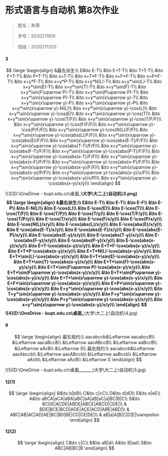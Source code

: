 # 形式语言与自动机 第8次作业

> 姓名：朱霄
>
> 学号：2020211810
>
> 班级：2020211320

#### 3

$$
\large
\begin{align}
&最左派生:\\
E&\to E-T\\
&\to E+T-T\\
&\to T+T-T\\
&\to F+T-T\\
&\to P+T-T\\
&\to x+T-T\\
&\to x+T*F-T\\
&\to x+F*F-T\\
&\to x+P*F-T\\
&\to x+y*F-T\\
&\to x+y*P-T\\
&\to x+y*N(L)-T\\
&\to x+y*\sin(L)-T\\
&\to x+y*\sin(E)-T\\
&\to x+y*\sin(T)-T\\
&\to x+y*\sin(F)-T\\
&\to x+y*\sin(F\uparrow P)-T\\
&\to x+y*\sin(P\uparrow P)-T\\
&\to x+y*\sin(x\uparrow P)-T\\
&\to x+y*\sin(x\uparrow y)-T\\
&\to x+y*\sin(x\uparrow y)-F\\
&\to x+y*\sin(x\uparrow y)-P\\
&\to x+y*\sin(x\uparrow y)-N(L)\\
&\to x+y*\sin(x\uparrow y)-\cos(L)\\
&\to x+y*\sin(x\uparrow y)-\cos(E)\\
&\to x+y*\sin(x\uparrow y)-\cos(T)\\
&\to x+y*\sin(x\uparrow y)-\cos(T/F)\\
&\to x+y*\sin(x\uparrow y)-\cos(T/F/F)\\
&\to x+y*\sin(x\uparrow y)-\cos(F/F/F)\\
&\to x+y*\sin(x\uparrow y)-\cos(P/F/F)\\
&\to x+y*\sin(x\uparrow y)-\cos(N(L)/F/F)\\
&\to x+y*\sin(x\uparrow y)-\cos(abs(L)/F/F)\\
&\to x+y*\sin(x\uparrow y)-\cos(abs(E)/F/F)\\
&\to x+y*\sin(x\uparrow y)-\cos(abs(E-T)/F/F)\\
&\to x+y*\sin(x\uparrow y)-\cos(abs(T-T)/F/F)\\
&\to x+y*\sin(x\uparrow y)-\cos(abs(F-T)/F/F)\\
&\to x+y*\sin(x\uparrow y)-\cos(abs(P-T)/F/F)\\
&\to x+y*\sin(x\uparrow y)-\cos(abs(x-T)/F/F)\\
&\to x+y*\sin(x\uparrow y)-\cos(abs(x-F)/F/F)\\
&\to x+y*\sin(x\uparrow y)-\cos(abs(x-P)/F/F)\\
&\to x+y*\sin(x\uparrow y)-\cos(abs(x-y)/F/F)\\
&\to x+y*\sin(x\uparrow y)-\cos(abs(x-y)/P/F)\\
&\to x+y*\sin(x\uparrow y)-\cos(abs(x-y)/x/F)\\
&\to x+y*\sin(x\uparrow y)-\cos(abs(x-y)/x/P)\\
&\to x+y*\sin(x\uparrow y)-\cos(abs(x-y)/x/y)\\
\end{align}
$$

![3](D:\OneDrive - bupt.edu.cn\桌面\_______\大学\大二上\自动机\3.png)
$$
\large
\begin{align}
&最右派生:\\
E&\to E-T\\
&\to E-T\\
&\to E-F\\
&\to E-P\\
&\to E-N(L)\\
&\to E-\cos(L)\\
&\to E-\cos(E)\\
&\to E-\cos(T)\\
&\to E-\cos(T/F)\\
&\to E-\cos(T/P)\\
&\to E-\cos(T/y)\\
&\to E-\cos(T/F/y)\\
&\to E-\cos(T/P/y)\\
&\to E-\cos(T/x/y)\\
&\to E-\cos(F/x/y)\\
&\to E-\cos(P/x/y)\\
&\to E-\cos(N(L)/x/y)\\
&\to E-\cos(abs(L)/x/y)\\
&\to E-\cos(abs(E)/x/y)\\
&\to E-\cos(abs(E-T)/x/y)\\
&\to E-\cos(abs(E-F)/x/y)\\
&\to E-\cos(abs(E-P)/x/y)\\
&\to E-\cos(abs(E-y)/x/y)\\
&\to E-\cos(abs(T-y)/x/y)\\
&\to E-\cos(abs(F-y)/x/y)\\
&\to E-\cos(abs(P-y)/x/y)\\
&\to E-\cos(abs(x-y)/x/y)\\
&\to E+T-\cos(abs(x-y)/x/y)\\
&\to E+T*F-\cos(abs(x-y)/x/y)\\
&\to E+T*P-\cos(abs(x-y)/x/y)\\
&\to E+T*N(L)-\cos(abs(x-y)/x/y)\\
&\to E+T*\sin(L)-\cos(abs(x-y)/x/y)\\
&\to E+T*\sin(E)-\cos(abs(x-y)/x/y)\\
&\to E+T*\sin(T)-\cos(abs(x-y)/x/y)\\
&\to E+T*\sin(F)-\cos(abs(x-y)/x/y)\\
&\to E+T*\sin(F\uparrow P)-\cos(abs(x-y)/x/y)\\
&\to E+T*\sin(F\uparrow y)-\cos(abs(x-y)/x/y)\\
&\to E+T*\sin(P\uparrow y)-\cos(abs(x-y)/x/y)\\
&\to E+T*\sin(x\uparrow y)-\cos(abs(x-y)/x/y)\\
&\to E+F*\sin(x\uparrow y)-\cos(abs(x-y)/x/y)\\
&\to E+P*\sin(x\uparrow y)-\cos(abs(x-y)/x/y)\\
&\to E+y*\sin(x\uparrow y)-\cos(abs(x-y)/x/y)\\
&\to T+y*\sin(x\uparrow y)-\cos(abs(x-y)/x/y)\\
&\to F+y*\sin(x\uparrow y)-\cos(abs(x-y)/x/y)\\
&\to P+y*\sin(x\uparrow y)-\cos(abs(x-y)/x/y)\\
&\to x+y*\sin(x\uparrow y)-\cos(abs(x-y)/x/y)\\
\end{align}
$$
![4](D:\OneDrive - bupt.edu.cn\桌面\_______\大学\大二上\自动机\4.jpg)

#### 9

$$
\large
\begin{align}
最左规约:\\
aacabccb&\Leftarrow aacabccB\\
&\Leftarrow aacaBccB\\
&\Leftarrow aacABccB\\
&\Leftarrow aaBccB\\
&\Leftarrow aAcB\\
&\Leftarrow S\\
最右规约:\\
aacabccb&\Leftarrow aacAbccb\\
&\Leftarrow aacABccb\\
&\Leftarrow aaBccb\\
&\Leftarrow aAcb\\
&\Leftarrow aAcB\\
&\Leftarrow S
\end{align}
$$

![5](D:\OneDrive - bupt.edu.cn\桌面\_______\大学\大二上\自动机\5.jpg)

#### 12(1)

$$
\large
\begin{align}
B&\to b|bB\\
C&\to c|cC\\
D&\to d|dD\\
E&\to e|eE\\
A&\to aBCA|aCA|aBA|aBC|aA|aB|aC|a|BC|B|C\\
S&\to BCDE|ACDE|ABDE|ABCE|ABCD|CDE|\\
& BDE|BCE|BCD|ADE|ACE|ACD|ABE|ABD|\\
& ABC|AB|AC|AD|AE|BC|BD|BE|CD|CE|DE|\\
& aB|a|A|B|C|D|E|\varepsilon
\end{align}
$$



#### 12(2)

$$
\large
\begin{align}
C&\to c|C\\
B&\to aB|a\\
A&\to B|aa\\
S&\to ABC|AB|BC|B
\end{align}
$$

